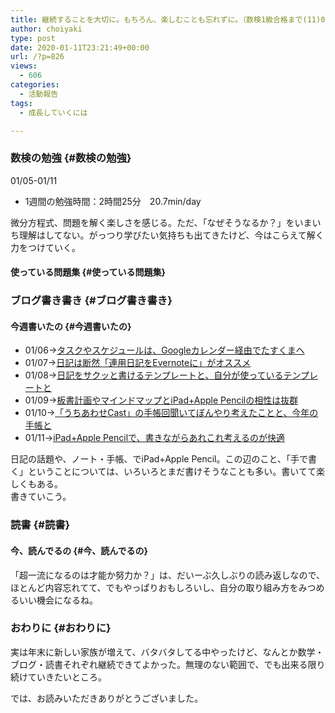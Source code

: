 ```yaml
---
title: 継続することを大切に。もちろん、楽しむことも忘れずに。（数検1級合格まで(11)01/05-01/11）
author: choiyaki
type: post
date: 2020-01-11T23:21:49+00:00
url: /?p=826
views:
  - 606
categories:
  - 活動報告
tags:
  - 成長していくには

---
```

### 数検の勉強 {#数検の勉強}

01/05-01/11

  * 1週間の勉強時間：2時間25分　20.7min/day

微分方程式、問題を解く楽しさを感じる。ただ、「なぜそうなるか？」をいまいち理解はしてない。がっつり学びたい気持ちも出てきたけど、今はこらえて解く力をつけていく。

#### 使っている問題集 {#使っている問題集}



### ブログ書き書き {#ブログ書き書き}

#### 今週書いたの {#今週書いたの}

  * 01/06→[タスクやスケジュールは、Googleカレンダー経由でたすくまへ][1]
  * 01/07→[日記は断然「連用日記をEvernoteに」がオススメ][2]
  * 01/08→[日記をサクッと書けるテンプレートと、自分が使っているテンプレートと][3]
  * 01/09→[板書計画やマインドマップとiPad+Apple Pencilの相性は抜群][4]
  * 01/10→[「うちあわせCast」の手帳回聞いてぼんやり考えたことと、今年の手帳と][5]
  * 01/11→[iPad+Apple Pencilで、書きながらあれこれ考えるのが快適][6]

日記の話題や、ノート・手帳、でiPad+Apple Pencil。この辺のこと、「手で書く」ということについては、いろいろとまだ書けそうなことも多い。書いてて楽しくもある。  
書きていこう。

### 読書 {#読書}

#### 今、読んでるの {#今、読んでるの}



「超一流になるのは才能か努力か？」は、だいーぶ久しぶりの読み返しなので、ほとんど内容忘れてて、でもやっぱりおもしろいし、自分の取り組み方をみつめるいい機会になるね。

### おわりに {#おわりに}

実は年末に新しい家族が増えて、バタバタしてる中やったけど、なんとか数学・ブログ・読書それぞれ継続できてよかった。無理のない範囲で、でも出来る限り続けていきたいところ。

では、お読みいただきありがとうございました。

 [1]: https://choiyaki.com/?p=809
 [2]: https://choiyaki.com/?p=811
 [3]: https://choiyaki.com/?p=813
 [4]: https://choiyaki.com/?p=820
 [5]: https://choiyaki.com/?p=822
 [6]: https://choiyaki.com/?p=824